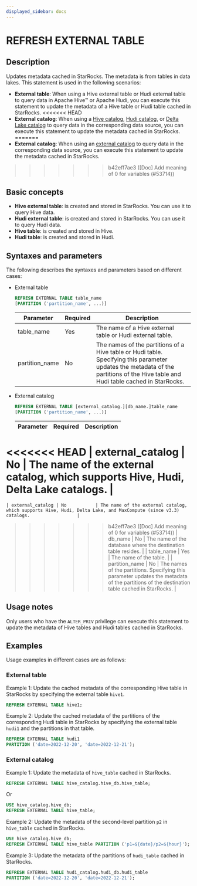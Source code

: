 ```yaml
---
displayed_sidebar: docs
---
```


# REFRESH EXTERNAL TABLE

## Description

Updates metadata cached in StarRocks. The metadata is from tables in data lakes. This statement is used in the following scenarios:

- **External table**: When using a Hive external table or Hudi external table to query data in Apache Hive™ or Apache Hudi, you can execute this statement to update the metadata of a Hive table or Hudi table cached in StarRocks.
<<<<<<< HEAD
- **External catalog**: When using a [Hive catalog](../../../data_source/catalog/hive_catalog.md), [Hudi catalog](../../../data_source/catalog/hudi_catalog.md), or [Delta Lake catalog](../../../data_source/catalog/deltalake_catalog.md) to query data in the corresponding data source, you can execute this statement to update the metadata cached in StarRocks.
=======
- **External catalog**: When using an [external catalog](../../../data_source/catalog/catalog_overview.md) to query data in the corresponding data source, you can execute this statement to update the metadata cached in StarRocks.
>>>>>>> b42eff7ae3 ([Doc] Add meaning of 0 for variables (#53714))

## Basic concepts

- **Hive external table**: is created and stored in StarRocks. You can use it to query Hive data.
- **Hudi external table**: is created and stored in StarRocks. You can use it to query Hudi data.
- **Hive table**: is created and stored in Hive.
- **Hudi table**: is created and stored in Hudi.

## Syntaxes and parameters

The following describes the syntaxes and parameters based on different cases:

- External table

    ```SQL
    REFRESH EXTERNAL TABLE table_name 
    [PARTITION ('partition_name', ...)]
    ```

    | **Parameter**  | **Required** | **Description**                                              |
    | -------------- | ------------ | ------------------------------------------------------------ |
    | table_name     | Yes          | The name of a Hive external table or Hudi external table.    |
    | partition_name | No           | The names of the partitions of a Hive table or Hudi table. Specifying this parameter updates the metadata of the partitions of the Hive table and Hudi table cached in StarRocks. |

- External catalog

    ```SQL
    REFRESH EXTERNAL TABLE [external_catalog.][db_name.]table_name
    [PARTITION ('partition_name', ...)]
    ```

    | **Parameter**    | **Required** | **Description**                                              |
    | ---------------- | ------------ | ------------------------------------------------------------ |
<<<<<<< HEAD
    | external_catalog | No           | The name of the external catalog, which supports Hive, Hudi, Delta Lake catalogs. |
=======
    | external_catalog | No           | The name of the external catalog, which supports Hive, Hudi, Delta Lake, and MaxCompute (since v3.3) catalogs.                  |
>>>>>>> b42eff7ae3 ([Doc] Add meaning of 0 for variables (#53714))
    | db_name          | No           | The name of the database where the destination table resides. |
    | table_name       | Yes          | The name of the table.                    |
    | partition_name   | No           | The names of the partitions. Specifying this parameter updates the metadata of the partitions of the destination table cached in StarRocks. |

## Usage notes

Only users who have the `ALTER_PRIV` privilege can execute this statement to update the metadata of Hive tables and Hudi tables cached in StarRocks.

## Examples

Usage examples in different cases are as follows:

### External table

Example 1: Update the cached metadata of the corresponding Hive table in StarRocks by specifying the external table `hive1`.

```SQL
REFRESH EXTERNAL TABLE hive1;
```

Example 2: Update the cached metadata of the partitions of the corresponding Hudi table in StarRocks by specifying the external table `hudi1` and the partitions in that table.

```SQL
REFRESH EXTERNAL TABLE hudi1
PARTITION ('date=2022-12-20', 'date=2022-12-21');
```

### External catalog

Example 1: Update the metadata of `hive_table` cached in StarRocks.

```SQL
REFRESH EXTERNAL TABLE hive_catalog.hive_db.hive_table;
```

Or

```SQL
USE hive_catalog.hive_db;
REFRESH EXTERNAL TABLE hive_table;
```

Example 2: Update the metadata of the second-level partition `p2` in `hive_table` cached in StarRocks.

```SQL
USE hive_catalog.hive_db;
REFRESH EXTERNAL TABLE hive_table PARTITION ('p1=${date}/p2=${hour}');
```

Example 3: Update the metadata of the partitions of `hudi_table` cached in StarRocks.

```SQL
REFRESH EXTERNAL TABLE hudi_catalog.hudi_db.hudi_table
PARTITION ('date=2022-12-20', 'date=2022-12-21');
```
